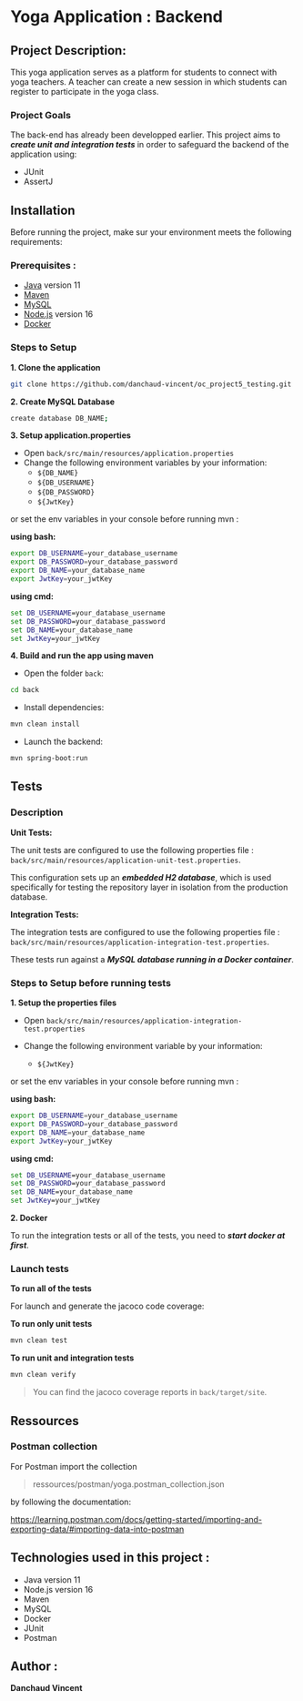# Yoga Application : Backend

## Project Description:

This yoga application serves as a platform for students to connect with yoga teachers. A teacher can create a new session in which students can register to participate in the yoga class.

### Project Goals

The back-end has already been developped earlier. This project aims to **_create unit and integration tests_** in order to safeguard the backend of the application using:

- JUnit
- AssertJ

## Installation

Before running the project, make sur your environment meets the following requirements:

### Prerequisites :

- [Java](https://www.oracle.com/java/technologies/javase/jdk11-archive-downloads.html) version 11
- [Maven](https://maven.apache.org/)
- [MySQL](https://www.mysql.com/)
- [Node.js](https://nodejs.org/en) version 16
- [Docker](https://www.docker.com/)

### Steps to Setup

**1. Clone the application**

```bash
git clone https://github.com/danchaud-vincent/oc_project5_testing.git
```

**2. Create MySQL Database**

```bash
create database DB_NAME;
```

**3. Setup application.properties**

- Open `back/src/main/resources/application.properties`
- Change the following environment variables by your information:
  - `${DB_NAME}`
  - `${DB_USERNAME}`
  - `${DB_PASSWORD}`
  - `${JwtKey}`

or set the env variables in your console before running mvn :

**using bash:**

```bash
export DB_USERNAME=your_database_username
export DB_PASSWORD=your_database_password
export DB_NAME=your_database_name
export JwtKey=your_jwtKey
```

**using cmd:**

```cmd
set DB_USERNAME=your_database_username
set DB_PASSWORD=your_database_password
set DB_NAME=your_database_name
set JwtKey=your_jwtKey
```

**4. Build and run the app using maven**

- Open the folder `back`:

```bash
cd back
```

- Install dependencies:

```bash
mvn clean install
```

- Launch the backend:

```bash
mvn spring-boot:run
```

## Tests

### Description

**Unit Tests:**

The unit tests are configured to use the following properties file : `back/src/main/resources/application-unit-test.properties`.

This configuration sets up an **_embedded H2 database_**, which is used specifically for testing the repository layer in isolation from the production database.

**Integration Tests:**

The integration tests are configured to use the following properties file : `back/src/main/resources/application-integration-test.properties`.

These tests run against a **_MySQL database running in a Docker container_**.

### Steps to Setup before running tests

**1. Setup the properties files**

- Open `back/src/main/resources/application-integration-test.properties`

- Change the following environment variable by your information:
  - `${JwtKey}`

or set the env variables in your console before running mvn :

**using bash:**

```bash
export DB_USERNAME=your_database_username
export DB_PASSWORD=your_database_password
export DB_NAME=your_database_name
export JwtKey=your_jwtKey
```

**using cmd:**

```cmd
set DB_USERNAME=your_database_username
set DB_PASSWORD=your_database_password
set DB_NAME=your_database_name
set JwtKey=your_jwtKey
```

**2. Docker**

To run the integration tests or all of the tests, you need to **_start docker at first_**.

### Launch tests

**To run all of the tests**

For launch and generate the jacoco code coverage:

**To run only unit tests**

```bash
mvn clean test
```

**To run unit and integration tests**

```bash
mvn clean verify
```

> You can find the jacoco coverage reports in `back/target/site`.

## Ressources

### Postman collection

For Postman import the collection

> ressources/postman/yoga.postman_collection.json

by following the documentation:

https://learning.postman.com/docs/getting-started/importing-and-exporting-data/#importing-data-into-postman

## Technologies used in this project :

- Java version 11
- Node.js version 16
- Maven
- MySQL
- Docker
- JUnit
- Postman

## Author :

**Danchaud Vincent**
